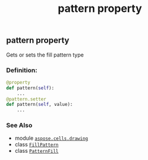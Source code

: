﻿---
title: pattern property
second_title: Aspose.Cells for Python via .NET API References
description: 
type: docs
weight: 90
url: /aspose.cells.drawing/patternfill/pattern/
is_root: false
---

## pattern property


Gets or sets the fill pattern type
### Definition:
```python
@property
def pattern(self):
    ...
@pattern.setter
def pattern(self, value):
    ...
```

### See Also
* module [`aspose.cells.drawing`](../../)
* class [`FillPattern`](/cells/python-net/aspose.cells.drawing/fillpattern)
* class [`PatternFill`](/cells/python-net/aspose.cells.drawing/patternfill)
